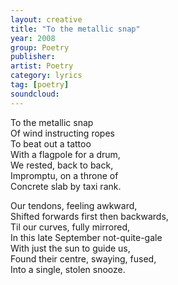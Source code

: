 ```yaml
---
layout: creative
title: "To the metallic snap"
year: 2008
group: Poetry
publisher: 
artist: Poetry
category: lyrics
tag: [poetry]
soundcloud: 
---
```

  
To the metallic snap  
Of wind instructing ropes  
To beat out a tattoo  
With a flagpole for a drum,  
We rested, back to back,  
Impromptu, on a throne of  
Concrete slab by taxi rank.  
  
Our tendons, feeling awkward,  
Shifted forwards first then backwards,  
Til our curves, fully mirrored,  
In this late September not-quite-gale  
With just the sun to guide us,  
Found their centre, swaying, fused,  
Into a single, stolen snooze.